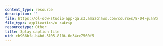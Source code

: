 ```yaml
---
content_type: resource
description: ''
file: https://ol-ocw-studio-app-qa.s3.amazonaws.com/courses/8-04-quantum-physics-i-spring-2016/cb966bfab4bd570581066e34ce7560f5_Mh8vUEStCQ8.vtt
file_type: application/x-subrip
resourcetype: Other
title: 3play caption file
uid: cb966bfa-b4bd-5705-8106-6e34ce7560f5
---
```

